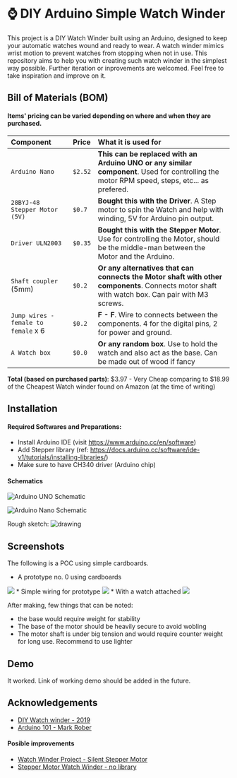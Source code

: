 
# ⌚ DIY Arduino Simple Watch Winder

This project is a DIY Watch Winder built using an Arduino, designed to keep your automatic watches wound and ready to wear. A watch winder mimics wrist motion to prevent watches from stopping when not in use. This repository aims to help you with creating such watch winder in the simplest way possible. Further iteration or inprovements are welcomed. Feel free to take inspiration and improve on it.

## Bill of Materials (BOM)

#### Items' pricing can be varied depending on where and when they are purchased.


| Component | Price    | What it is used for        |
| :-------- | :------- | :------------------------- |
| `Arduino Nano` | `$2.52` | **This can be replaced with an Arduino UNO or any similar component**. Used for controlling the motor RPM speed, steps, etc... as prefered. |
| `28BYJ-48 Stepper Motor (5V)` | `$0.7` | **Bought this with the Driver**. A Step motor to spin the Watch and help with winding, 5V for Arduino pin output. |
| `Driver ULN2003` | `$0.35` | **Bought this with the Stepper Motor**. Use for controlling the Motor, should be the middle-man between the Motor and the Arduino. |
| `Shaft coupler` (5mm) | `$0.2` | **Or any alternatives that can connects the Motor shaft with other components**. Connects motor shaft with watch box. Can pair with M3 screws.|
| `Jump wires - female to female` x 6 | `$0.2` | **F - F**. Wire to connects between the components. 4 for the digital pins, 2 for power and ground. |
| `A Watch box` | `$0.0` | **Or any random box**. Use to hold the watch and also act as the base. Can be made out of wood if fancy |

**Total (based on purchased parts)**: $3.97 - Very Cheap comparing to $18.99 of the Cheapest Watch winder found on Amazon (at the time of writing)


## Installation

#### Required Softwares and Preparations:
- Install Arduino IDE (visit https://www.arduino.cc/en/software)
- Add Stepper library (ref: https://docs.arduino.cc/software/ide-v1/tutorials/installing-libraries/)
- Make sure to have CH340 driver (Arduino chip)

#### Schematics
![Arduino UNO Schematic](https://placeholder.com/468x300?text=App+Screenshot+Here)

![Arduino Nano Schematic](https://placeholder.com/468x300?text=App+Screenshot+Here)

Rough sketch:
![drawing](https://github.com/user-attachments/assets/e09c9399-2688-4e90-b282-d1290edcaee4)


## Screenshots
The following is a POC using simple cardboards. 

* A prototype no. 0 using cardboards
<img src="https://github.com/user-attachments/assets/f13b0455-c479-44ba-ad87-b7cd720c6c08" style="max-width: 100%;"/>
* Simple wiring for prototype
<img src="https://github.com/user-attachments/assets/be10668c-e425-44e5-8a0f-f86d5ba12d2d" style="max-width: 100%;"/>
* With a watch attached
<img src="https://github.com/user-attachments/assets/87134881-b25c-4c86-b092-fdf69ccdb6b8" style="max-width: 100%;"/>

After making, few things that can be noted:
- the base would require weight for stability
- The base of the motor should be heavily secure to avoid wobling
- The motor shaft is under big tension and would require counter weight for long use. Recommend to use lighter 


## Demo

It worked. Link of working demo should be added in the future.


## Acknowledgements

 - [DIY Watch winder - 2019](https://www.youtube.com/watch?v=9rfCjYOQ4L8)
 - [Arduino 101 - Mark Rober](https://www.youtube.com/watch?v=yi29dbPnu28)

#### Posible improvements
 - [Watch Winder Project - Silent Stepper Motor](https://www.youtube.com/watch?v=Qs1taQb9djQ)
 - [Stepper Motor Watch Winder - no library](https://github.com/cv127001/Arduino-Watch-Winder/blob/main/Arduino_Stepper_Motor_Project_CV.ino)

